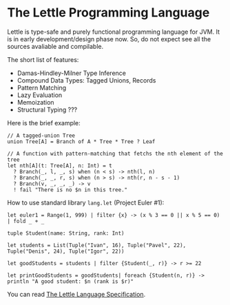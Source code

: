 The Lettle Programming Language
===============================

Lettle is type-safe and purely functional programming language for JVM. It is in early development/design phase now. 
So, do not expect see all the sources avaliable and compilable.

The short list of features:
* Damas-Hindley-Milner Type Inference
* Compound Data Types: Tagged Unions, Records
* Pattern Matching
* Lazy Evaluation
* Memoization 
* Structural Typing ???

Here is the brief example:
```
// A tagged-union Tree
union Tree[A] = Branch of A * Tree * Tree ? Leaf

// A function with pattern-matching that fetchs the nth element of the tree
let nth[A](t: Tree[A], n: Int) = t
  ? Branch(_, l, _, s) when (n < s) -> nth(l, n) 
  ? Branch(_, _, r, s) when (n > s) -> nth(r, n - s - 1)
  ? Branch(v, _, _, _) -> v
  ! fail "There is no $n in this tree."
```

How to use standard library `lang.let` (Project Euler #1):
```
let euler1 = Range(1, 999) | filter {x} -> (x % 3 == 0 || x % 5 == 0) | fold _ + _
```

```
tuple Student(name: String, rank: Int)

let students = List(Tuple("Ivan", 16), Tuple("Pavel", 22), Tuple("Denis", 24), Tuple("Igor", 22))

let goodStudents = students | filter {Student(_, r)} -> r >= 22

let printGoodStudents = goodStudents| foreach {Student(n, r)} -> println "A good student: $n (rank is $r)"
```

You can read [The Lettle Language Specification](https://github.com/vkostyukov/lettle/wiki/Specification).
